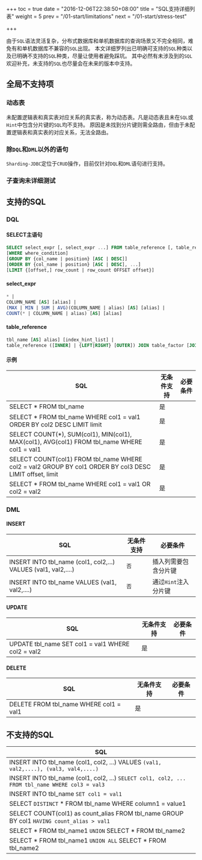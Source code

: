 +++
toc = true
date = "2016-12-06T22:38:50+08:00"
title = "SQL支持详细列表"
weight = 5
prev = "/01-start/limitations"
next = "/01-start/stress-test"

+++

由于`SQL`语法灵活复杂，分布式数据库和单机数据库的查询场景又不完全相同，难免有和单机数据库不兼容的`SQL`出现。
本文详细罗列出已明确可支持的`SQL`种类以及已明确不支持的`SQL`种类，尽量让使用者避免踩坑。
其中必然有未涉及到的`SQL`欢迎补充，未支持的`SQL`也尽量会在未来的版本中支持。

## 全局不支持项

### 动态表
未配置逻辑表和真实表对应关系的真实表，称为动态表。凡是动态表且未在`SQL`或`Hint`中包含分片键的`SQL`均不支持。
原因是未找到分片键则需全路由，但由于未配置逻辑表和真实表的对应关系，无法全路由。

### 除`DQL`和`DML`以外的语句
`Sharding-JDBC`定位于`CRUD`操作，目前仅针对`DQL`和`DML`语句进行支持。

### 子查询未详细测试

## 支持的SQL

### DQL

#### SELECT主语句

```sql
SELECT select_expr [, select_expr ...] FROM table_reference [, table_reference ...]
[WHERE where_condition] 
[GROUP BY {col_name | position} [ASC | DESC]] 
[ORDER BY {col_name | position} [ASC | DESC], ...] 
[LIMIT {[offset,] row_count | row_count OFFSET offset}]
```

#### select_expr

```sql
* | 
COLUMN_NAME [AS] [alias] | 
(MAX | MIN | SUM | AVG)(COLUMN_NAME | alias) [AS] [alias] | 
COUNT(* | COLUMN_NAME | alias) [AS] [alias]
```

#### table_reference

```sql
tbl_name [AS] alias] [index_hint_list] | 
table_reference ([INNER] | {LEFT|RIGHT} [OUTER]) JOIN table_factor [JOIN ON conditional_expr | USING (column_list)] | 
```

#### 示例

| SQL                                                                                                     | 无条件支持 | 必要条件 |
| ------------------------------------------------------------------------------------------------------- | --------- | ------- |
| SELECT * FROM tbl_name                                                                                  | 是        |         |
| SELECT * FROM tbl_name WHERE col1 = val1 ORDER BY col2 DESC LIMIT limit                                 | 是        |         |
| SELECT COUNT(*), SUM(col1), MIN(col1), MAX(col1), AVG(col1) FROM tbl_name WHERE col1 = val1             | 是        |         |
| SELECT COUNT(col1) FROM tbl_name WHERE col2 = val2 GROUP BY col1 ORDER BY col3 DESC LIMIT offset, limit | 是        |         |
| SELECT * FROM tbl_name WHERE col1 = val1 OR col2 = val2                                                 | 是        |         |

### DML

#### INSERT

| SQL                                                           | 无条件支持 | 必要条件            |
| ------------------------------------------------------------- | --------- | ------------------ |
| INSERT INTO tbl_name (col1, col2,...) VALUES (val1, val2,....)| `否`      | 插入列需要包含分片键  |
| INSERT INTO tbl_name VALUES (val1, val2,....)                 | `否`      | 通过`Hint`注入分片键 |

#### UPDATE

| SQL                                                           | 无条件支持 | 必要条件             |
| ------------------------------------------------------------- | --------- | ------------------ |
| UPDATE tbl_name SET col1 = val1 WHERE col2 = val2             | 是        |                    |

#### DELETE

| SQL                                                           | 无条件支持 | 必要条件             |
| ------------------------------------------------------------- | --------- | ------------------ |
| DELETE FROM tbl_name WHERE col1 = val1                        | 是        |                    |

## 不支持的SQL

| SQL                                                                                             |
| ----------------------------------------------------------------------------------------------- |
| INSERT INTO tbl_name (col1, col2, ...) VALUES `(val1, val2,....), (val3, val4,....)`            |
| INSERT INTO tbl_name (col1, col2, ...) `SELECT col1, col2, ... FROM tbl_name WHERE col3 = val3` |
| INSERT INTO tbl_name `SET col1 = val1`                                                          |
| SELECT `DISTINCT` * FROM tbl_name WHERE column1 = value1                                        |
| SELECT COUNT(col1) as count_alias FROM tbl_name GROUP BY col1 `HAVING count_alias > val1`       |
| SELECT * FROM tbl_name1 `UNION` SELECT * FROM tbl_name2                                         |
| SELECT * FROM tbl_name1 `UNION ALL` SELECT * FROM tbl_name2                                     |
